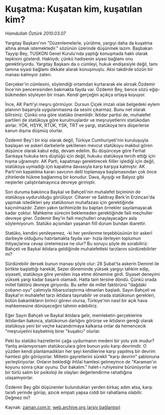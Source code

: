 # Kuşatma: Kuşatan kim, kuşatılan kim?

*Hamdullah Öztürk 2010.03.07*

<td class="columnist-detail">
<p>Yargıtay Başkanı'nın "Düzenlemelerle, yürütme, yargıyı daha da kuşatma altına almak istemektedir." sözünün üzerinde düşünmek lazım. Başbakan Tayyip Bey, TUSKON Genel Kurulu'nda yaptığı konuşmada haklı olarak tepkisini gösterdi. Haklıydı; çünkü hadisenin siyasi bağlamı onu gerektiriyordu. Yargıtay Başkanı da o cümleyi, hukuk endişesiyle değil, tamı tamına siyasi bağlamı dikkate alarak konuşmuştu. Aksi takdirde sözün bir manası kalmıyor zaten.</p>
<p>
<div id="haberMetinDiv">
<p>Gerçeker'in cümlesini, söylendiği ortamdan kurtararak ele alırsak Özdemir İnce'nin penceresinden bakmakta fayda var. Özdemir Bey, bence sözü eğip-bükmeden söyleyen bir insan. Kendi gerçeğini açıkça ortaya koyuyor. 
<p>İnce, AK Parti'yi meşru görmüyor. Dursun Çiçek imzalı ıslak belgedeki eylem planının başarıyla uygulanmasına da sesini çıkarmaz. Bunu net olarak bilirsiniz. Çünkü ona göre statüko önemlidir. İktidar partisi de, muhalefet partileri de statükoya göre kurulmuşlardır ve meşruiyetlerini statükodan alırlar. YÖK, HSYK, RTÜK, YSK, TRT ve yargı, statükoya ters düşerlerse kanun dışına düşmüş olurlar.
<p>Özdemir Bey'i bir kişi olarak değil, Türkiye Cumhuriyeti'nin kuruluşuyla başlayan ve askerî darbelerle şekillenen mevcut statükoyu makbul gören düşünce olarak kabul edip, devam edelim. Bu düşünceye göre Ferhat Sarıkaya hukuka ters düştüğü için değil, hukuku statükoya tercih ettiği için hışma uğramıştır. AK Parti, kapatmayı gerektirecek fiiller işlediği için değil, statükoya uymadığı için kapatma davasıyla karşı karşıya kalmıştır. AK Parti'nin kapatılma kararı savcının delil toplamaya başlamasından çok önce zihinlerde hükme bağlanmış bir konudur. Dava, Ayışığı ve Balyoz gibi neşterler çalıştırılamayınca devreye girmiştir.
<p>Son duruma bakılınca Baykal ve Bahçeli'nin muhalefet biçiminin de statükoya uydurulduğu görülüyor. Cihaner ve Saldıray Berk'in Erzincan'da yapmak istedikleri şey statükonun muhafazası için gerektiğinde kaçınılmazdır. Zaten yakın tarihimizde bu baptan örnekler sayılamayacak kadar çoktur. Mahkeme sürecini beklemeden gerektiğinde faili meçhuller devreye girer. Özdemir Bey'in faili meçhulleri onaylayacağını asla söylemiyorum. Statüko açısından yaşanan fiilî durum bundan ibarettir.
<p>Statüko, kendini yenileyemez, -ki her yenilenme teşebbüsünün bir askerî darbeyle olduğunu hatırlamakta fayda var- hızla ilerleyen toplumun ihtiyaçlarına cevap üretemezse ne olur? Bu soruyu şöyle de sorabiliriz: Bahçeli ve Baykal iktidara geldiğinde muhalefetteki tarzlarını sürdürebilirler mi?
<p>Sürdürebilir dersek bunun manası şöyle olur: 28 Şubat'ta askerin Demirel ile birlikte başlattığı harekât, Sezer döneminde yüksek yargıyı tahkim edip, siyaseti, statükoya göre yeniden inşa etme dönemine girdi. Siyaset deneyimi yüksek yargı kadar başarılı olamadı. Hatta tam tersine döndü. Çünkü orada millet faktörü devreye giriyordu. Bu sefer de millet faktörünü "dağdaki çobanın oyu" çalımıyla itibarsızlaştırma idmanları başladı. Sayın Bahçeli ve Baykal'ın muhalefet tarzı iktidara taşınabilir ve orada statükonun gerekleri, bütün bakanlıkların birinci görevi olursa, Türkiye'nin nasıl bir açık hava mahkemesine dönüşeceğini tahmin edebiliriz.
<p>Eğer Sayın Bahçeli ve Baykal iktidara gelir, memleketin gerçeklerine iktidardan bakınca, statükonun darlığını görürse ve iktidarın gereği olarak statükoya yeni bir veçhe kazandırmaya kalkarsa onlar da hemencecik "meşruiyetini kaybetmiş birer "kuşatıcı" olurlar.
<p>Peki bu statüko hazretlerini çağa uydurmanın medeni bir yolu yok mudur? Yanlış anlamıyorsam statükoculara göre bunun yolu karşı devrimdir. O yüzden kendi planlamadıkları her şeyi kendilerine karşı yapılmış bir devrim hamlesi gibi görüyorlar. Milletin gayretlerini sürekli "karşı devrim" şablonuna yerleştiriyorlar. Onların beklediği ihtilal hamlesi gelmeyince de "Karaman'ın koyunu sonra çıkar oyunu. Dur bakalım." halet-i ruhiyesine bürünüyorlar ve bir türlü salim bir psikoloji ile olayları değerlendirme rahatlığına ulaşamıyorlar.
<p>Özdemir Bey gibi düşünenler bulundukları yerden birkaç adım atsa, karşı tarafı yerinde görüp, azıcık empati yapsa ciddi bir rahatlama olabilir. Değmez mi? </p></p></p></p></p></p></p></p></p></div>
</p>
<a href="http://web.archive.org/web/20110107110505/mailto:h.ozturk@zaman.com.tr">
</a></td>

Kaynak: [zaman.com.tr](http://zaman.com.tr/yazar.do?yazino=958775), [web.archive.org (arşiv bağlantısı)](http://web.archive.org/web/20110107110505/http://www.zaman.com.tr/yazar.do?yazino=958775)
